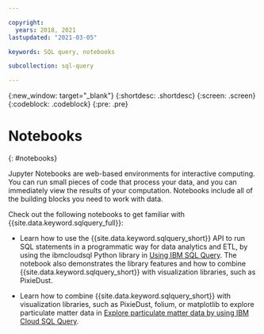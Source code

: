 ```yaml
---

copyright:
  years: 2018, 2021
lastupdated: "2021-03-05"

keywords: SQL query, notebooks

subcollection: sql-query

---
```


{:new_window: target="_blank"}
{:shortdesc: .shortdesc}
{:screen: .screen}
{:codeblock: .codeblock}
{:pre: .pre}

# Notebooks
{: #notebooks}

Jupyter Notebooks are web-based environments for interactive computing. You can run small pieces of code that process your data, and you can immediately view the results of your computation. Notebooks include all of the building blocks you need to work with data.

Check out the following notebooks to get familiar with {{site.data.keyword.sqlquery_full}}:

- Learn how to use the {{site.data.keyword.sqlquery_short}} API to run SQL statements in a programmatic way for data analytics and ETL, by using the ibmcloudsql Python library in [Using IBM SQL Query](https://dataplatform.cloud.ibm.com/exchange/public/entry/view/4a9bb1c816fb1e0f31fec5d580e4e14d). The notebook also demonstrates the library features and how to combine {{site.data.keyword.sqlquery_short}} with visualization libraries,
such as PixieDust. 

- Learn how to combine {{site.data.keyword.sqlquery_short}} with visualization libraries, such as PixieDust, folium, or matplotlib to explore particulate matter data in [Explore particulate matter data by using IBM Cloud SQL Query](https://eu-gb.dataplatform.cloud.ibm.com/exchange/public/entry/view/5d686c16d14491f4c3997b67fe11506d).
